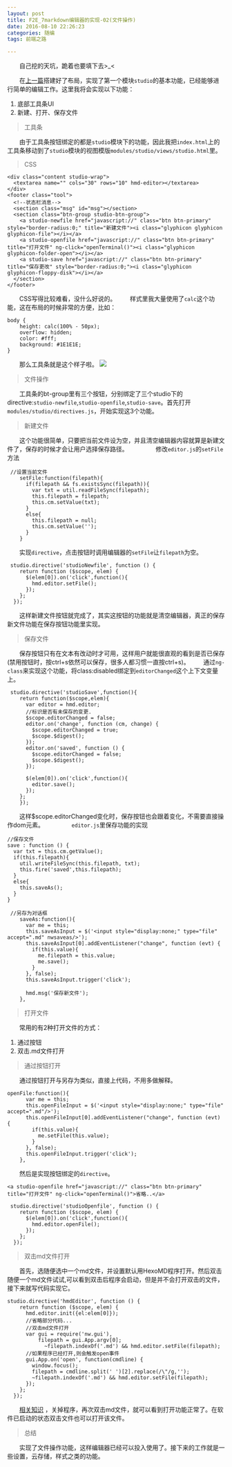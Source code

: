 ```yaml
---
layout: post
title: F2E_7markdown编辑器的实现-02(文件操作)
date: 2016-08-10 22:26:23
categories: 随编
tags: 前端之路

---
```


　　自己挖的天坑，跪着也要填下去>_<
  
　　在[上一篇](http://ixjx.github.io/blog/2016/05/16/F2E_6markdown%E7%BC%96%E8%BE%91%E5%99%A8%E7%9A%84%E5%AE%9E%E7%8E%B0-01/)搭建好了布局，实现了第一个模块`studio`的基本功能，已经能够进行简单的编辑工作。这里我将会实现以下功能：
  1. 底部工具条UI
  2. 新建、打开、保存文件

<!--more -->

> 工具条

　　由于工具条按钮绑定的都是`studio`模块下的功能，因此我把`index.html`上的工具条移动到了`studio`模块的视图模版`modules/studio/views/studio.html`里。

> CSS

```
<div class="content studio-wrap">
  <textarea name="" cols="30" rows="10" hmd-editor></textarea>
</div>
<footer class="tool">
  <!--状态栏消息-->
  <section class="msg" id="msg"></section>
  <section class="btn-group studio-btn-group">
    <a studio-newfile href="javascript://" class="btn btn-primary" style="border-radius:0;" title="新建文件"><i class="glyphicon glyphicon glyphicon-file"></i></a>
    <a studio-openfile href="javascript://" class="btn btn-primary" title="打开文件" ng-click="openTerminal()"><i class="glyphicon glyphicon-folder-open"></i></a>
    <a studio-save href="javascript://" class="btn btn-primary" title="保存更改" style="border-radius:0;"><i class="glyphicon glyphicon-floppy-disk"></i></a>
  </section>
</footer>
```

　　CSS写得比较难看，没什么好说的。
　　样式里我大量使用了`calc`这个功能，这在布局的时候非常的方便，比如：
```
body {
    height: calc(100% - 50px);
    overflow: hidden;
    color: #fff;
    background: #1E1E1E;
}
```

　　那么工具条就是这个样子啦。
![](http://shurriklab.qiniudn.com/eajy1g3zveaveh01izyxz982gl.png)


> 文件操作

　　工具条的bt-group里有三个按钮，分别绑定了三个studio下的directive:`studio-newfile`,`studio-openfile`,`studio-save`。首先打开`modules/studio/directives.js`，开始实现这3个功能。

> 新建文件

　　这个功能很简单，只要把当前文件设为空，并且清空编辑器内容就算是新建文件了，保存的时候才会让用户选择保存路径。
　　
　　修改`editor.js`的`setFile`方法
````
 //设置当前文件
    setFile:function(filepath){
      if(filepath && fs.existsSync(filepath)){
        var txt = util.readFileSync(filepath);
        this.filepath = filepath;
        this.cm.setValue(txt);
      }
      else{
        this.filepath = null;
        this.cm.setValue('');
      }
    }
````

　　实现`directive`，点击按钮时调用编辑器的`setFile`让`filepath`为空。
```
 studio.directive('studioNewfile', function () {
    return function ($scope, elem) {
      $(elem[0]).on('click',function(){
        hmd.editor.setFile();
      });
    };
  });
```

　　这样新建文件按钮就完成了，其实这按钮的功能就是清空编辑器，真正的保存新文件功能在保存按钮功能里实现。
  
> 保存文件  
  
　　保存按钮只有在文本有改动时才可用，这样用户就能很直观的看到是否已保存(禁用按钮时，按ctrl+s依然可以保存，很多人都习惯一直按ctrl+s)。
　　通过`ng-class`来实现这个功能，将class:disabled绑定到`editorChanged`这个上下文变量上。
```
 studio.directive('studioSave',function(){
    return function($scope,elem){
      var editor = hmd.editor;
      //标识是否有未保存的变更.
      $scope.editorChanged = false;
      editor.on('change', function (cm, change) {
        $scope.editorChanged = true;
        $scope.$digest();
      });
      editor.on('saved', function () {
        $scope.editorChanged = false;
        $scope.$digest();
      });

      $(elem[0]).on('click',function(){
        editor.save();
      });
    };
    });
```

　　这样$scope.editorChanged变化时，保存按钮也会跟着变化，不需要直接操作dom元素。
　　
　　`editor.js`里保存功能的实现  
```
//保存文件
save : function () {
  var txt = this.cm.getValue();
  if(this.filepath){
    util.writeFileSync(this.filepath, txt);
    this.fire('saved',this.filepath);
  }
  else{
    this.saveAs();
  }
}

 //另存为对话框
    saveAs:function(){
      var me = this;
      this.saveAsInput = $('<input style="display:none;" type="file"  accept=".md" nwsaveas/>');
      this.saveAsInput[0].addEventListener("change", function (evt) {
        if(this.value){
          me.filepath = this.value;
          me.save();
        }
      }, false);
      this.saveAsInput.trigger('click');

      hmd.msg('保存新文件');
    },
```
  
> 打开文件

　　常用的有2种打开文件的方式：
1. 通过按钮
3. 双击.md文件打开

> 通过按钮打开

　　通过按钮打开与另存为类似，直接上代码，不用多做解释。
```
openFile:function(){
      var me = this;
      this.openFileInput = $('<input style="display:none;" type="file"  accept=".md"/>');
      this.openFileInput[0].addEventListener("change", function (evt) {
        if(this.value){
          me.setFile(this.value);
        }
      }, false);
      this.openFileInput.trigger('click');
    },
```

　　然后是实现按钮绑定的`directive`。
```
<a studio-openfile href="javascript://" class="btn btn-primary" title="打开文件" ng-click="openTerminal()">省略..</a>

 studio.directive('studioOpenfile', function () {
    return function ($scope, elem) {
      $(elem[0]).on('click',function(){
        hmd.editor.openFile();
      });
    };
  });
```

> 双击md文件打开

　　首先，选随便选中一个md文件，并设置默认用HexoMD程序打开。然后双击随便一个md文件试试,可以看到双击后程序会启动，但是并不会打开双击的文件，接下来就写代码实现它。
  
```
studio.directive('hmdEditor', function () {
    return function ($scope, elem) {
      hmd.editor.init({el:elem[0]});
      //省略部分代码...
      //双击md文件打开
      var gui = require('nw.gui'),
          filepath = gui.App.argv[0];
            ~filepath.indexOf('.md') && hmd.editor.setFile(filepath);
      //如果程序已经打开,则会触发open事件
      gui.App.on('open', function(cmdline) {
        window.focus();
        filepath = cmdline.split(' ')[2].replace(/\"/g,'');
        ~filepath.indexOf('.md') && hmd.editor.setFile(filepath);
      });
    };
  });
```

　　[相关知识](https://github.com/nwjs/nw.js/wiki/Handling-files-and-arguments) ，关掉程序，再次双击md文件，就可以看到打开功能正常了。在软件已启动的状态双击文件也可以打开该文件。

> 总结

　　实现了文件操作功能，这样编辑器已经可以投入使用了。接下来的工作就是一些设置，云存储，样式之类的功能。

